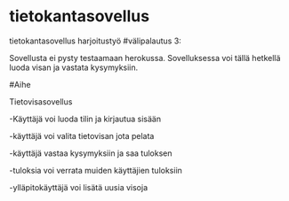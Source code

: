 # tietokantasovellus
tietokantasovellus harjoitustyö
#välipalautus 3:

Sovellusta ei pysty testaamaan herokussa. Sovelluksessa voi tällä hetkellä luoda visan ja vastata kysymyksiin.



#Aihe

Tietovisasovellus

-Käyttäjä voi luoda tilin ja kirjautua sisään

-käyttäjä voi valita tietovisan jota pelata

-käyttäjä vastaa kysymyksiin ja saa tuloksen

-tuloksia voi verrata muiden käyttäjien tuloksiin 

-ylläpitokäyttäjä voi lisätä uusia visoja
